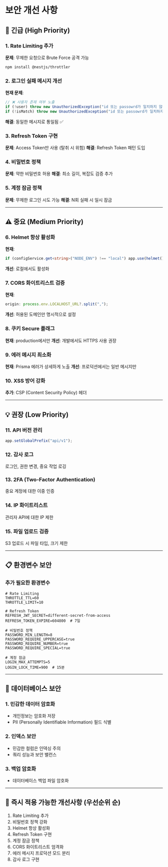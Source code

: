 # 보안 개선 사항

## 🚨 긴급 (High Priority)

### 1. Rate Limiting 추가

**문제**: 무제한 요청으로 Brute Force 공격 가능

```bash
npm install @nestjs/throttler
```

### 2. 로그인 실패 메시지 개선

**현재 문제**:

```typescript
// ❌ 사용자 존재 여부 노출
if (!user) throw new UnauthorizedException("id 또는 passowrd가 일치하지 않습니다.");
if (!isMatch) throw new UnauthorizedException("id 또는 passowrd가 일치하지 않습니다.");
```

**해결**: 동일한 메시지로 통일됨 ✅

### 3. Refresh Token 구현

**문제**: Access Token만 사용 (탈취 시 위험)
**해결**: Refresh Token 패턴 도입

### 4. 비밀번호 정책

**문제**: 약한 비밀번호 허용
**해결**: 최소 길이, 복잡도 검증 추가

### 5. 계정 잠금 정책

**문제**: 무제한 로그인 시도 가능
**해결**: N회 실패 시 일시 잠금

---

## ⚠️ 중요 (Medium Priority)

### 6. Helmet 항상 활성화

**현재**:

```typescript
if (configService.get<string>("NODE_ENV") !== "local") app.use(helmet());
```

**개선**: 로컬에서도 활성화

### 7. CORS 화이트리스트 검증

**현재**:

```typescript
origin: process.env.LOCALHOST_URL?.split(",");
```

**개선**: 허용된 도메인만 명시적으로 설정

### 8. 쿠키 Secure 플래그

**현재**: production에서만
**개선**: 개발에서도 HTTPS 사용 권장

### 9. 에러 메시지 최소화

**현재**: Prisma 에러가 상세하게 노출
**개선**: 프로덕션에서는 일반 메시지만

### 10. XSS 방어 강화

**추가**: CSP (Content Security Policy) 헤더

---

## 💡 권장 (Low Priority)

### 11. API 버전 관리

```typescript
app.setGlobalPrefix("api/v1");
```

### 12. 감사 로그

로그인, 권한 변경, 중요 작업 로깅

### 13. 2FA (Two-Factor Authentication)

중요 계정에 대한 이중 인증

### 14. IP 화이트리스트

관리자 API에 대한 IP 제한

### 15. 파일 업로드 검증

S3 업로드 시 파일 타입, 크기 제한

---

## 📋 환경변수 보안

### 추가 필요한 환경변수

```env
# Rate Limiting
THROTTLE_TTL=60
THROTTLE_LIMIT=10

# Refresh Token
REFRESH_JWT_SECRET=different-secret-from-access
REFRESH_TOKEN_EXPIRE=604800  # 7일

# 비밀번호 정책
PASSWORD_MIN_LENGTH=8
PASSWORD_REQUIRE_UPPERCASE=true
PASSWORD_REQUIRE_NUMBER=true
PASSWORD_REQUIRE_SPECIAL=true

# 계정 잠금
LOGIN_MAX_ATTEMPTS=5
LOGIN_LOCK_TIME=900  # 15분
```

---

## 🔐 데이터베이스 보안

### 1. 민감한 데이터 암호화

- 개인정보는 암호화 저장
- PII (Personally Identifiable Information) 필드 식별

### 2. 인덱스 보안

- 민감한 컬럼은 인덱싱 주의
- 쿼리 성능과 보안 밸런스

### 3. 백업 암호화

- 데이터베이스 백업 파일 암호화

---

## 🚀 즉시 적용 가능한 개선사항 (우선순위 순)

1. Rate Limiting 추가
2. 비밀번호 정책 강화
3. Helmet 항상 활성화
4. Refresh Token 구현
5. 계정 잠금 정책
6. CORS 화이트리스트 엄격화
7. 에러 메시지 프로덕션 모드 분리
8. 감사 로그 구현
